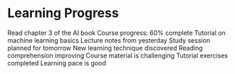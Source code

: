 # Learning Progress

Read chapter 3 of the AI book
Course progress: 60% complete
Tutorial on machine learning basics
Lecture notes from yesterday
Study session planned for tomorrow
New learning technique discovered
Reading comprehension improving
Course material is challenging
Tutorial exercises completed
Learning pace is good
